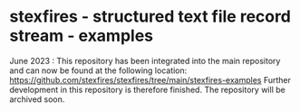 stexfires - structured text file record stream - examples
=========================================================

June 2023 : This repository has been integrated into the main repository and can now be found at the following location: https://github.com/stexfires/stexfires/tree/main/stexfires-examples
Further development in this repository is therefore finished. The repository will be archived soon.

